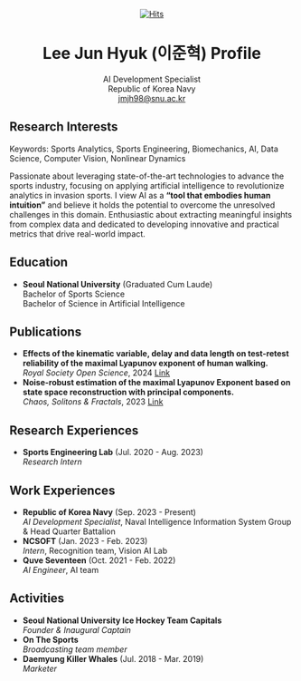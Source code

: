 <div align=center>

[![Hits](https://hits.seeyoufarm.com/api/count/incr/badge.svg?url=https%3A%2F%2Fgithub.com%2FLee-Jun-Hyuk-37&count_bg=%233D7AC8&title_bg=%23555555&icon=&icon_color=%23E7E7E7&title=hits&edge_flat=false)](https://hits.seeyoufarm.com)

# Lee Jun Hyuk (이준혁) Profile

AI Development Specialist  
Republic of Korea Navy  
jmjh98@snu.ac.kr

</div>

## Research Interests

Keywords: Sports Analytics, Sports Engineering, Biomechanics, AI, Data Science, Computer Vision, Nonlinear Dynamics

Passionate about leveraging state-of-the-art technologies to advance the sports industry, focusing on applying artificial intelligence to revolutionize analytics in invasion sports. I view AI as a **“tool that embodies human intuition”** and believe it holds the potential to overcome the unresolved challenges in this domain. Enthusiastic about extracting meaningful insights from complex data and dedicated to developing innovative and practical metrics that drive real-world impact.

## Education

- **Seoul National University** (Graduated Cum Laude)  
  Bachelor of Sports Science  
  Bachelor of Science in Artificial Intelligence  

## Publications

- **Effects of the kinematic variable, delay and data length
on test-retest reliability of the maximal Lyapunov exponent of human walking.**  
  _Royal Society Open Science_, 2024 [Link](https://doi.org/10.1098/rsos.240333)
- **Noise-robust estimation of the maximal Lyapunov
Exponent based on state space reconstruction with principal components.**  
  _Chaos, Solitons & Fractals_, 2023 [Link](https://doi.org/10.1016/j.chaos.2023.113916)


## Research Experiences

- **Sports Engineering Lab** (Jul. 2020 - Aug. 2023)  
  _Research Intern_

## Work Experiences

- **Republic of Korea Navy** (Sep. 2023 - Present)  
  _AI Development Specialist_, Naval Intelligence Information System Group & Head Quarter Battalion
- **NCSOFT** (Jan. 2023 - Feb. 2023)  
  _Intern_, Recognition team, Vision AI Lab
- **Quve Seventeen** (Oct. 2021 - Feb. 2022)  
  _AI Engineer_, AI team

## Activities

- **Seoul National University Ice Hockey Team Capitals**  
  _Founder & Inaugural Captain_
- **On The Sports**  
  _Broadcasting team member_
- **Daemyung Killer Whales** (Jul. 2018 - Mar. 2019)  
  _Marketer_
